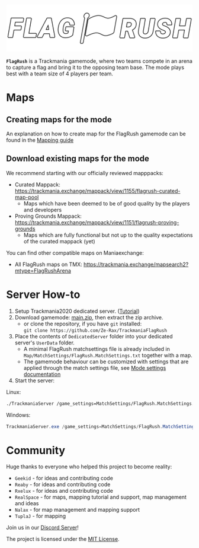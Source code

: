 ![FlagRush Logo](Assets/png/mark.png)

**`FlagRush`** is a Trackmania gamemode, where two teams compete in an arena to capture a flag and bring it to the opposing team base. The mode plays best with a team size of 4 players per team.

# Maps

## Creating maps for the mode

An explanation on how to create map for the FlagRush gamemode can be found in the [Mapping guide](./Mapping%20guide.md)

## Download existing maps for the mode

We recommend starting with our officially reviewed mapppacks:
- Curated Mappack: https://trackmania.exchange/mappack/view/1155/flagrush-curated-map-pool
	- Maps which have been deemed to be of good quality by the players and developers
- Proving Grounds Mappack: https://trackmania.exchange/mappack/view/1151/flagrush-proving-grounds
	- Maps which are fully functional but not up to the quality expectations of the curated mappack (yet)

You can find other compatible maps on Maniaexchange:
- All FlagRush maps on TMX: https://trackmania.exchange/mapsearch2?mtype=FlagRushArena

# Server How-to

1. Setup Trackmania2020 dedicated server. ([Tutorial](https://wiki.trackmania.io/en/dedicated-server/Setup/Windows))
2. Download gamemode: [main.zip](https://github.com/Ze-Rax/TrackmaniaFlagRush/archive/refs/heads/main.zip), then extract the zip archive.
	- or clone the repository, if you have `git` installed: \
  	`git clone https://github.com/Ze-Rax/TrackmaniaFlagRush`
3. Place the contents of `DedicatedServer` folder into your dedicated server's `UserData` folder.
	- A minimal FlagRush matchsettings file is already included in `Map/MatchSettings/FlagRush.MatchSettings.txt` together with a map.
	- The gamemode behaviour can be customized with settings that are applied through the match settings file, see [Mode settings documentation](./Mode%20settings.md)
4. Start the server:

Linux:
```bash
./TrackmaniaServer /game_settings=MatchSettings/FlagRush.MatchSettings.txt /dedicated_cfg=dedicated_cfg.txt
```

Windows:
```powershell
TrackmaniaServer.exe /game_settings=MatchSettings/FlagRush.MatchSettings.txt /dedicated_cfg=dedicated_cfg.txt
```

# Community

Huge thanks to everyone who helped this project to become reality:

- `Geekid` - for ideas and contributing code
- `Reaby` - for ideas and contributing code
- `Rxelux` - for ideas and contributing code
- `RealSpace` - for maps, mapping tutorial and support, map management and ideas
- `Nalax` - for map management and mapping support
- `TuplaJ` - for mapping

Join us in our [Discord Server](https://discord.gg/J6ApdyRqEZ)!

The project is licensed under the [MIT License](LICENSE).